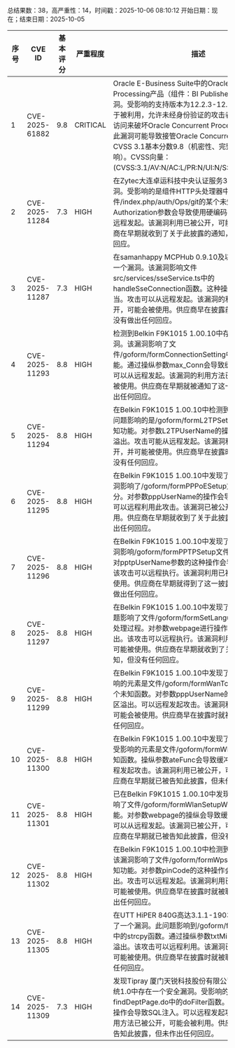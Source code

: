总结果数：38，高严重性：14，时间戳：2025-10-06 08:10:12
开始日期：现在；结束日期：2025-10-05

| 序号 | CVE ID | 基本评分 | 严重程度 | 描述 | 参考资料 |
|-----|--------|------------|----------|-------------|------------|
| 1 | CVE-2025-61882 | 9.8  | CRITICAL | Oracle E-Business Suite中的Oracle Concurrent Processing产品（组件：BI Publisher集成）存在漏洞。受影响的支持版本为12.2.3-12.2.14。该漏洞易于被利用，允许未经身份验证的攻击者通过HTTP网络访问来破坏Oracle Concurrent Processing。成功利用此漏洞可能导致接管Oracle Concurrent Processing。CVSS 3.1基本分数9.8（机密性、完整性和可用性影响）。CVSS向量：(CVSS:3.1/AV:N/AC:L/PR:N/UI:N/S:U/C:H/I:H/A:H)。 | [1]https://www.oracle.com/security-alerts/alert-cve-2025-61882.html |
| 2 | CVE-2025-11284 | 7.3  | HIGH | 在Zytec大连卓运科技中央认证服务3中发现了一个漏洞。受影响的是组件HTTP头处理器中文件/index.php/auth/Ops/git的某个未知功能。操纵Authorization参数会导致使用硬编码密码。攻击可以从远程发起。该漏洞利用已被公开，可能会被使用。供应商在早期就收到了关于此披露的通知，但没有做出任何回应。 | [1]http://101.200.76.102:38765/qwertyuiop/qwsdfvbnm/1/vuldb/fbnoABGFBEGPcvgmowepgokwj293t0-23t202jk9t0.html<br>[2]https://vuldb.com/?ctiid.327042<br>[3]https://vuldb.com/?id.327042<br>[4]https://vuldb.com/?submit.659701 |
| 3 | CVE-2025-11287 | 7.3  | HIGH | 在samanhappy MCPHub 0.9.10及以下版本中发现了一个漏洞。该漏洞影响文件src/services/sseService.ts中的handleSseConnection函数。这种操作会导致认证不当。攻击可以从远程发起。该漏洞的利用方法已经公开，可能会被使用。供应商早在披露前就被联系过，但没有做出任何回应。 | [1]https://github.com/August829/YU1/issues/8<br>[2]https://vuldb.com/?ctiid.327045<br>[3]https://vuldb.com/?id.327045<br>[4]https://vuldb.com/?submit.661170 |
| 4 | CVE-2025-11293 | 8.8  | HIGH | 检测到Belkin F9K1015 1.00.10中存在一个安全漏洞。该漏洞影响了文件/goform/formConnectionSetting中的某个未知功能。通过操纵参数max_Conn会导致缓冲区溢出。攻击可以从远程发起。该漏洞的利用方法已被公开，可能会被使用。供应商在早期就被通知了这一披露，但没有做出任何回应。 | [1]https://github.com/panda666-888/vuls/blob/main/belkin/f9k1015/formConnectionSetting.md<br>[2]https://github.com/panda666-888/vuls/blob/main/belkin/f9k1015/formConnectionSetting.md#poc<br>[3]https://vuldb.com/?ctiid.327174<br>[4]https://vuldb.com/?id.327174<br>[5]https://vuldb.com/?submit.661296 |
| 5 | CVE-2025-11294 | 8.8  | HIGH | 在Belkin F9K1015 1.00.10中检测到一个漏洞。受此问题影响的是/goform/formL2TPSetup文件的某些未知功能。对参数L2TPUserName的操作会导致缓冲区溢出。攻击可能从远程发起。该漏洞利用现在已被公开，并可能被使用。供应商早在披露时就被联系过，但没有任何回应。 | [1]https://github.com/panda666-888/vuls/blob/main/belkin/f9k1015/formL2TPSetup.md<br>[2]https://github.com/panda666-888/vuls/blob/main/belkin/f9k1015/formL2TPSetup.md#poc<br>[3]https://vuldb.com/?ctiid.327175<br>[4]https://vuldb.com/?id.327175<br>[5]https://vuldb.com/?submit.661298 |
| 6 | CVE-2025-11295 | 8.8  | HIGH | 在Belkin F9K1015 1.00.10中发现了一个漏洞。该漏洞影响了/goform/formPPPoESetup文件中的未知部分。对参数pppUserName的操作会导致缓冲区溢出。可以远程利用此攻击。该漏洞已被公开，并可能被使用。供应商在早期就收到了关于此披露的通知，但未作出任何回应。 | [1]https://github.com/panda666-888/vuls/blob/main/belkin/f9k1015/formPPPoESetup.md<br>[2]https://github.com/panda666-888/vuls/blob/main/belkin/f9k1015/formPPPoESetup.md#poc<br>[3]https://vuldb.com/?ctiid.327176<br>[4]https://vuldb.com/?id.327176<br>[5]https://vuldb.com/?submit.661299 |
| 7 | CVE-2025-11296 | 8.8  | HIGH | 在Belkin F9K1015 1.00.10中发现了一个漏洞。此漏洞影响/goform/formPPTPSetup文件中的未知代码。对pptpUserName参数的这种操作会导致缓冲区溢出。该攻击可以远程执行。该漏洞利用已被公开，并可能被使用。供应商在早期就得到了这一披露的通知，但没有做出任何回应。 | [1]https://github.com/panda666-888/vuls/blob/main/belkin/f9k1015/formPPTPSetup.md<br>[2]https://github.com/panda666-888/vuls/blob/main/belkin/f9k1015/formPPTPSetup.md#poc<br>[3]https://vuldb.com/?ctiid.327177<br>[4]https://vuldb.com/?id.327177<br>[5]https://vuldb.com/?submit.661300 |
| 8 | CVE-2025-11297 | 8.8  | HIGH | 在Belkin F9K1015 1.00.10中发现了一个漏洞。此问题影响了文件/goform/formSetLanguage的某些未知处理过程。对参数webpage进行操作会导致缓冲区溢出。该攻击可以远程执行。该漏洞利用已经被公开，并可能被使用。供应商在早期就收到了关于此披露的通知，但没有任何回应。 | [1]https://github.com/panda666-888/vuls/blob/main/belkin/f9k1015/formSetLanguage.md<br>[2]https://github.com/panda666-888/vuls/blob/main/belkin/f9k1015/formSetLanguage.md#poc<br>[3]https://vuldb.com/?ctiid.327178<br>[4]https://vuldb.com/?id.327178<br>[5]https://vuldb.com/?submit.661301 |
| 9 | CVE-2025-11299 | 8.8  | HIGH | 在Belkin F9K1015 1.00.10中发现了一个漏洞。受影响的元素是文件/goform/formWanTcpipSetup中的一个未知函数。对参数pppUserName的操控会导致缓冲区溢出。可以远程发起攻击。该漏洞利用方法已公开，可能会被使用。供应商早在披露时就被联系过，但没有任何回应。 | [1]https://github.com/panda666-888/vuls/blob/main/belkin/f9k1015/formWanTcpipSetup.md<br>[2]https://github.com/panda666-888/vuls/blob/main/belkin/f9k1015/formWanTcpipSetup.md#poc<br>[3]https://vuldb.com/?ctiid.327180<br>[4]https://vuldb.com/?id.327180<br>[5]https://vuldb.com/?submit.661303 |
| 10 | CVE-2025-11300 | 8.8  | HIGH | 在Belkin F9K1015 1.00.10中发现了一个安全漏洞。受影响的元素是文件/goform/formWlanMP中的一个未知函数。操纵参数ateFunc会导致缓冲区溢出。可以远程发起攻击。该漏洞利用已被公开，可能会被利用。供应商在早期就已被告知此披露，但未作出任何回应。 | [1]https://github.com/panda666-888/vuls/blob/main/belkin/f9k1015/formWlanMP.md<br>[2]https://github.com/panda666-888/vuls/blob/main/belkin/f9k1015/formWlanMP.md#poc<br>[3]https://vuldb.com/?ctiid.327181<br>[4]https://vuldb.com/?id.327181<br>[5]https://vuldb.com/?submit.661304 |
| 11 | CVE-2025-11301 | 8.8  | HIGH | 已在Belkin F9K1015 1.00.10中发现一个弱点。这影响了文件/goform/formWlanSetupWPS中的未知功能。对参数webpage的操纵会导致缓冲区溢出。攻击可以从远程发起。该漏洞已被公开，可能会被利用。供应商在早期就已被告知此披露，但没有做出任何回应。 | [1]https://github.com/panda666-888/vuls/blob/main/belkin/f9k1015/formWlanSetupWPS.md<br>[2]https://github.com/panda666-888/vuls/blob/main/belkin/f9k1015/formWlanSetupWPS.md#poc<br>[3]https://vuldb.com/?ctiid.327182<br>[4]https://vuldb.com/?id.327182<br>[5]https://vuldb.com/?submit.661305 |
| 12 | CVE-2025-11302 | 8.8  | HIGH | 在Belkin F9K1015 1.00.10中检测到一个安全漏洞。该漏洞影响了文件/goform/formWpsStart中的一个未知功能。对参数pinCode的这种操作会导致缓冲区溢出。攻击可以远程发起。该漏洞利用已被公开披露，并可能被使用。供应商早在披露时就被联系过，但没有做出任何回应。 | [1]https://github.com/panda666-888/vuls/blob/main/belkin/f9k1015/formWpsStart.md<br>[2]https://github.com/panda666-888/vuls/blob/main/belkin/f9k1015/formWpsStart.md#poc<br>[3]https://vuldb.com/?ctiid.327183<br>[4]https://vuldb.com/?id.327183<br>[5]https://vuldb.com/?submit.661306 |
| 13 | CVE-2025-11305 | 8.8  | HIGH | 在UTT HiPER 840G高达3.1.1-190328的版本中发现了一个漏洞。此问题影响到/goform/formTaskEdit文件中的strcpy函数。通过操纵参数txtMin2可导致缓冲区溢出。该攻击可以远程利用。该漏洞已被公开披露，并可能被使用。供应商早在披露时就被联系，但没有做出任何回应。 | [1]https://github.com/maximdevere/CVE2/issues/3<br>[2]https://vuldb.com/?ctiid.327186<br>[3]https://vuldb.com/?id.327186<br>[4]https://vuldb.com/?submit.661807 |
| 14 | CVE-2025-11309 | 7.3  | HIGH | 发现Tipray 厦门天锐科技股份有限公司数据泄露防护系统1.0中存在一个安全漏洞。受影响的是文件findDeptPage.do中的doFilter函数。对参数sort进行操作会导致SQL注入。可以远程发起攻击。该漏洞的利用方法已被公开，可能会被利用。供应商在早期就已被告知此披露，但未作出任何回应。 | [1]https://github.com/FightingLzn9/vul/blob/main/%E5%A4%A9%E9%94%90%E6%95%B0%E6%8D%AE%E6%B3%84%E9%9C%B2%E9%98%B2%E6%8A%A4%E7%B3%BB%E7%BB%9F-1.md<br>[2]https://github.com/FightingLzn9/vul/blob/main/%E5%A4%A9%E9%94%90%E6%95%B0%E6%8D%AE%E6%B3%84%E9%9C%B2%E9%98%B2%E6%8A%A4%E7%B3%BB%E7%BB%9F-1.md#sql-injection-vulnerability<br>[3]https://vuldb.com/?ctiid.327190<br>[4]https://vuldb.com/?id.327190<br>[5]https://vuldb.com/?submit.663382 |